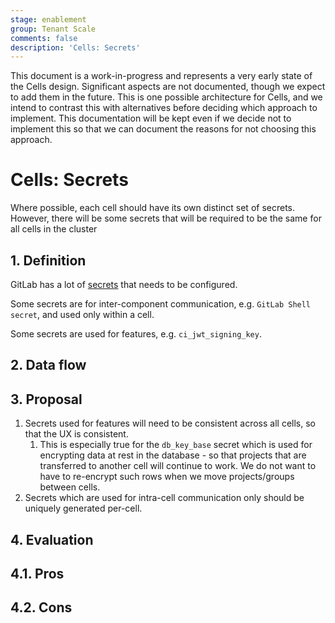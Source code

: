 ```yaml
---
stage: enablement
group: Tenant Scale
comments: false
description: 'Cells: Secrets'
---
```


This document is a work-in-progress and represents a very early state of the
Cells design. Significant aspects are not documented, though we expect to add
them in the future. This is one possible architecture for Cells, and we intend to
contrast this with alternatives before deciding which approach to implement.
This documentation will be kept even if we decide not to implement this so that
we can document the reasons for not choosing this approach.

# Cells: Secrets

Where possible, each cell should have its own distinct set of secrets.
However, there will be some secrets that will be required to be the same for all
cells in the cluster

## 1. Definition

GitLab has a lot of
[secrets](https://docs.gitlab.com/charts/installation/secrets.html) that needs
to be configured.

Some secrets are for inter-component communication, e.g. `GitLab Shell secret`,
and used only within a cell.

Some secrets are used for features, e.g. `ci_jwt_signing_key`.

## 2. Data flow

## 3. Proposal

1. Secrets used for features will need to be consistent across all cells, so that the UX is consistent.
    1. This is especially true for the `db_key_base` secret which is used for
       encrypting data at rest in the database - so that projects that are
       transferred to another cell will continue to work. We do not want to have
       to re-encrypt such rows when we move projects/groups between cells.
1. Secrets which are used for intra-cell communication only should be uniquely generated
   per-cell.

## 4. Evaluation

## 4.1. Pros

## 4.2. Cons
